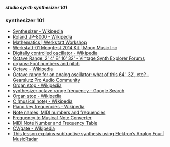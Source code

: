 _**studio synth synthesizer 101**_

### synthesizer 101

- [Synthesizer - Wikipedia](https://en.wikipedia.org/wiki/Synthesizer#Typical_roles)
- [Roland JP-8000 - Wikipedia](https://en.wikipedia.org/wiki/Roland_JP-8000)
- [Mathematics | Werkstatt Workshop](http://www.werkstattworkshop.com/?q=lessons/mathematics)
- [Werkstatt-01 Moogfest 2014 Kit | Moog Music Inc](https://www.moogmusic.com/products/semi-modular/werkstatt-01-moogfest-2014-kit)
- [Digitally controlled oscillator - Wikipedia](https://en.wikipedia.org/wiki/Digitally_controlled_oscillator)
- [Octave Range: 2' 4' 8' 16' 32' - Vintage Synth Explorer Forums](http://www.vintagesynth.com/forum/viewtopic.php?f=1&t=46054)
- [organs: Foot numbers and pitch](http://www.die-orgelseite.de/fusszahlen_e.htm)
- [Octave - Wikipedia](https://en.wikipedia.org/wiki/Octave)
- [Octave range for an analog oscillator: what of this 64', 32', etc? - Gearslutz Pro Audio Community](https://www.gearslutz.com/board/electronic-music-instruments-electronic-music-production/599871-octave-range-analog-oscillator-what-64-32-etc.html)
- [Organ stop - Wikipedia](https://en.wikipedia.org/wiki/Organ_stop#Pitch_and_length)
- [synthesizer octave range frequency - Google Search](https://www.google.ch/webhp?sourceid=chrome-instant&ion=1&espv=2&ie=UTF-8#q=synthesizer+octave+range+frequency&*)
- [Organ stop - Wikipedia](https://en.wikipedia.org/wiki/Organ_stop)
- [C (musical note) - Wikipedia](https://en.wikipedia.org/wiki/C_(musical_note))
- [Piano key frequencies - Wikipedia](https://en.wikipedia.org/wiki/Piano_key_frequencies)
- [Note names, MIDI numbers and frequencies](http://newt.phys.unsw.edu.au/jw/notes.html)
- [Frequency to Musical Note Converter](http://newt.phys.unsw.edu.au/music/note/)
- [MIDI Note Number and Frequency Table](http://tonalsoft.com/pub/news/pitch-bend.aspx)
- [CV/gate - Wikipedia](https://en.wikipedia.org/wiki/CV/gate)
- [This lesson explains subtractive synthesis using Elektron’s Analog Four | MusicRadar](http://www.musicradar.com/news/this-lesson-explains-subtractive-synthesis-using-elektrons-analog-four)
